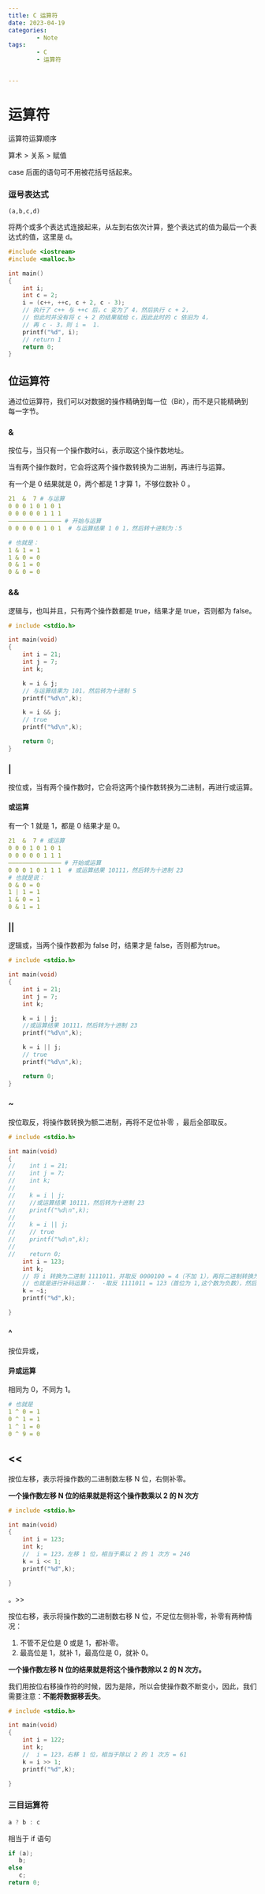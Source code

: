 ```yaml
---
title: C 运算符
date: 2023-04-19
categories:
        - Note
tags:
        - C
        - 运算符


---
```


# 运算符

运算符运算顺序

算术 $>$ 关系 $>$ 赋值

case 后面的语句可不用被花括号括起来。

### 逗号表达式

```
(a,b,c,d)
```

将两个或多个表达式连接起来，从左到右依次计算，整个表达式的值为最后一个表达式的值，这里是 d。

```c
#include <iostream>
#include <malloc.h>

int main()
{
    int i;
    int c = 2;
    i = (c++, ++c, c + 2, c - 3);
    // 执行了 c++ 与 ++c 后，c 变为了 4，然后执行 c + 2，
    // 但此时并没有将 c + 2 的结果赋给 c，因此此时的 c 依旧为 4，
    // 再 c - 3，则 i =  1.
    printf("%d", i);
    // return 1
    return 0;
}
```

## 位运算符

通过位运算符，我们可以对数据的操作精确到每一位（Bit），而不是只能精确到 每一字节。

### &

按位与，当只有一个操作数时`&i`，表示取这个操作数地址。

当有两个操作数时，它会将这两个操作数转换为二进制，再进行与运算。

有一个是 0 结果就是 0，两个都是 1 才算 1，不够位数补 0 。

```yaml
21  &  7 # 与运算
0 0 0 1 0 1 0 1
0 0 0 0 0 1 1 1
——————————————— # 开始与运算
0 0 0 0 0 1 0 1  # 与运算结果 1 0 1，然后转十进制为：5

# 也就是：
1 & 1 = 1
1 & 0 = 0
0 & 1 = 0
0 & 0 = 0
```

### &&

逻辑与，也叫并且，只有两个操作数都是 true，结果才是 true，否则都为 false。

```c
# include <stdio.h>

int main(void)
{
    int i = 21;
    int j = 7;
    int k;

    k = i & j;
    // 与运算结果为 101，然后转为十进制 5
    printf("%d\n",k);

    k = i && j;
    // true
    printf("%d\n",k);

    return 0;
}

```



### |

按位或，当有两个操作数时，它会将这两个操作数转换为二进制，再进行或运算。

#### 或运算

有一个 1 就是 1，都是 0 结果才是 0。

```yaml
21  &  7 # 或运算
0 0 0 1 0 1 0 1
0 0 0 0 0 1 1 1
——————————————— # 开始或运算
0 0 0 1 0 1 1 1  # 或运算结果 10111，然后转为十进制 23
# 也就是说：
0 & 0 = 0
1 | 1 = 1
1 & 0 = 1
0 & 1 = 1
```

### ||

逻辑或，当两个操作数都为 false 时，结果才是 false，否则都为true。

```C
# include <stdio.h>

int main(void)
{
    int i = 21;
    int j = 7;
    int k;

    k = i | j;
    //或运算结果 10111，然后转为十进制 23
    printf("%d\n",k);

    k = i || j;
    // true
    printf("%d\n",k);

    return 0;
}

```

### ~

按位取反，将操作数转换为额二进制，再将不足位补零 ，最后全部取反。

```c
# include <stdio.h>

int main(void)
{
//    int i = 21;
//    int j = 7;
//    int k;
//
//    k = i | j;
//    //或运算结果 10111，然后转为十进制 23
//    printf("%d\n",k);
//
//    k = i || j;
//    // true
//    printf("%d\n",k);
//
//    return 0;
    int i = 123;
    int k;
    // 将 i 转换为二进制 1111011，并取反 0000100 = 4（不加 1），再将二进制转换为十进制，
    // 也就是进行补码运算：·  ·取反 1111011 = 123（首位为 1,这个数为负数），然后并 + 1，最后结果为 - 124；
    k = ~i;
    printf("%d",k);

}
```

### ^

按位异或，

#### 异或运算

相同为 0，不同为 1。

```yaml
# 也就是
1 ^ 0 = 1
0 ^ 1 = 1
1 ^ 1 = 0
0 ^ 9 = 0
```

## <<

按位左移，表示将操作数的二进制数左移 N 位，右侧补零。

**一个操作数左移 N 位的结果就是将这个操作数乘以 2 的 N 次方**

```c
# include <stdio.h>

int main(void)
{
    int i = 123;
    int k;
    //  i = 123，左移 1 位，相当于乘以 2 的 1 次方 = 246
    k = i << 1;
    printf("%d",k);

}

```

。\>\>

按位右移，表示将操作数的二进制数右移 N 位，不足位左侧补零，补零有两种情况：

1. 不管不足位是 0 或是 1，都补零。
2. 最高位是 1，就补 1，最高位是 0，就补 0。

**一个操作数左移 N 位的结果就是将这个操作数除以 2 的 N 次方。**

我们用按位右移操作符的时候，因为是除，所以会使操作数不断变小，因此，我们需要注意：**不能将数据移丢失**。

```c
# include <stdio.h>

int main(void)
{
    int i = 122;
    int k;
    //  i = 123，右移 1 位，相当于除以 2 的 1 次方 = 61
    k = i >> 1;
    printf("%d",k);

}
```

### 三目运算符

```c
a ? b : c
```

相当于 if 语句

```c
if (a);
   b;
else
   c;
return 0;
```


